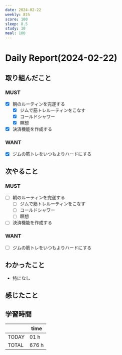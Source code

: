 ```yaml
---
date: 2024-02-22
weekly: 8th
score: 100
sleep: 8.5
study: 10
meal: 100
---
```

# Daily Report(2024-02-22)
## 取り組んだこと
### MUST
- [x] 朝のルーティンを完遂する
	- [x] ジムで筋トレルーティンをこなす
	- [x] コールドシャワー
	- [x] 瞑想
- [x] 決済機能を作成する
### WANT
- [x] ジムの筋トレをいつもよりハードにする
## 次やること
### MUST
- [ ] 朝のルーティンを完遂する
	- [ ] ジムで筋トレルーティンをこなす
	- [ ] コールドシャワー
	- [ ] 瞑想
- [ ] 決済機能を作成する
### WANT
- [ ] ジムの筋トレをいつもよりハードにする
## わかったこと
- 特になし
## 感じたこと

## 学習時間
|       | time  | 
| ----- | ----- |
| TODAY | 01 h   |
| TOTAL | 676 h |
